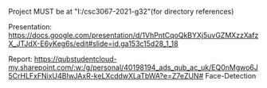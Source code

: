 Project MUST be at "I:/csc3067-2021-g32"(for directory references)

Presentation:
https://docs.google.com/presentation/d/1VhPntCqoQkBYXj5uvGZMXzzXafzX_JTJdX-E6yKeg6s/edit#slide=id.ga153c15d28_1_18

Report:
https://qubstudentcloud-my.sharepoint.com/:w:/g/personal/40198194_ads_qub_ac_uk/EQ0nMgwo6J5CrHLFxFNixU4BIwJAxR-keLXcddwXLaTbWA?e=Z7eZUN# Face-Detection
